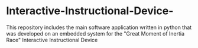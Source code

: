 # Interactive-Instructional-Device-
This repository includes the main software application written in python that was developed on an embedded system for the "Great Moment of Inertia Race" Interactive Instructional Device
